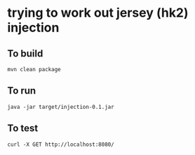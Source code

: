 trying to work out jersey (hk2) injection
=========================================

To build
--------
`mvn clean package`

To run
------
`java -jar target/injection-0.1.jar`

To test
-------
`curl -X GET http://localhost:8080/`
